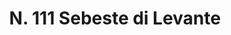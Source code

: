 ---
title: "N. 111 Sebeste di Levante"
permalink: "/edition/plant111/"
plant-name: "N. 111"
plant-number: "111"
plant-xml: "/assets/xml/plant111.xml"
plant-img1: "/assets/img/plant111_verso.jpg"
plant-img2: "/assets/img/plant111.jpg"
plant-title: "N. 111 Sebeste di Levante"
plant-wfo-link: ""
plant-kew-link: ""
plant-taxon-content: ""
layout: single-xml
---